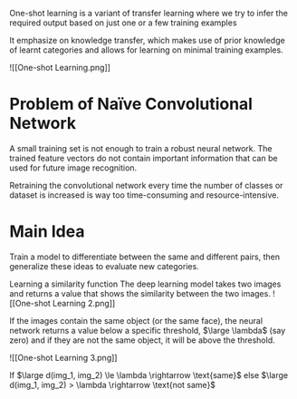 One-shot learning is a variant of transfer learning where we try to infer the required output based on just one or a few training examples

It emphasize on knowledge transfer, which makes use of prior knowledge of learnt categories and allows for learning on minimal training examples.

![[One-shot Learning.png]]

# Problem of Naïve Convolutional Network
A small training set is not enough to train a robust neural network. The trained feature vectors do not contain important information that can be used for future image recognition.

Retraining the convolutional network every time the number of classes or dataset is increased is way too time-consuming and resource-intensive.

# Main Idea
Train a model to differentiate between the same and different pairs, then generalize these ideas to evaluate new categories.

Learning a similarity function The deep learning model takes two images and returns a value that shows the similarity between the two images.
![[One-shot Learning 2.png]]

If the images contain the same object (or the same face), the neural network returns a value below a specific threshold, $\large \lambda$ (say zero) and if they are not the same object, it will be above the threshold.

![[One-shot Learning 3.png]]

If $\large d(img_1, img_2) \le \lambda \rightarrow \text{same}$
else  $\large d(img_1, img_2) > \lambda \rightarrow \text{not same}$ 